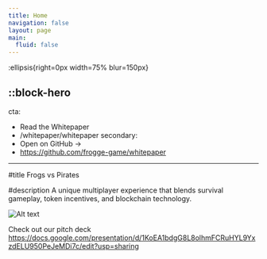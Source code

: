 ```yaml
---
title: Home
navigation: false
layout: page
main:
  fluid: false
---
```


:ellipsis{right=0px width=75% blur=150px}

::block-hero
---
cta:
  - Read the Whitepaper
  - /whitepaper/whitepaper
secondary:
  - Open on GitHub →
  - https://github.com/frogge-game/whitepaper
---

#title
Frogs vs Pirates

#description
A unique multiplayer experience that blends survival gameplay, token incentives, and blockchain technology.

![Alt text](https://i.ibb.co/SBQzt0d/image.png "Frogs vs Pirates")

Check out our pitch deck
https://docs.google.com/presentation/d/1KoEA1bdgG8L8olhmFCRuHYL9YxzdELU950PeJeMDi7c/edit?usp=sharing
